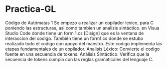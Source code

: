# Practica-GL
Código de Autómatas 1
Se empezo a realizar un copilador lexico, para C poniendo las estructuras, asi como tambien un analisis sintáctico.
en Visua Studio Code donde tiene un form 1.cs [Disign] que es la ventana de interaccion del codigo.
También tiene un form1.cs donde se estubo realizado todo el codigo con apoyo del maestro.
Este codigo implementa las etapas fundamentales de un copilador.
Analisis Léxico: Convierte el codigo fuente en una secuencia de tokens.
Análisis Sintáctico: Verifica que la secuencia de tokens cumpla con las reglas gramaticales del lenguaje C.

